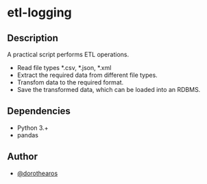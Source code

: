 # etl-logging

## Description

A practical script performs ETL operations.

- Read file types *.csv, *.json, *.xml 
- Extract the required data from different file types.
- Transfom data to the required format.
- Save the transformed data, which can be loaded into an RDBMS.

## Dependencies
* Python 3.+
* pandas

## Author
 
* [@dorothearos](https://github.com/dorothearos)